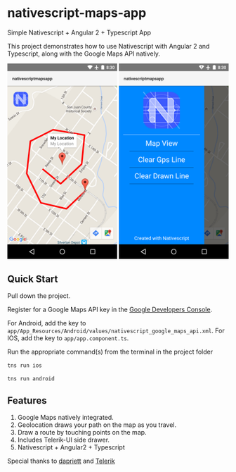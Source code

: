 # nativescript-maps-app
Simple Nativescript + Angular 2 + Typescript App

This project demonstrates how to use Nativescript with Angular 2 and Typescript, along with the Google Maps API natively.

<img src="screenshot1.png" width="250px">
<img src="screenshot2.png" width="250px">

## Quick Start
Pull down the project.

Register for a Google Maps API key in the [Google Developers Console](https://console.developers.google.com).

For Android, add the key to `app/App_Resources/Android/values/nativescript_google_maps_api.xml`.
For IOS, add the key to `app/app.component.ts`.

Run the appropriate command(s) from the terminal in the project folder
```
tns run ios
```
```
tns run android
```

## Features
1. Google Maps natively integrated.
2. Geolocation draws your path on the map as you travel.
3. Draw a route by touching points on the map.
4. Includes Telerik-UI side drawer.
5. Nativescript + Angular2 + Typescript

Special thanks to  [dapriett](https://github.com/dapriett) and  [Telerik](http://nativescript.org/)